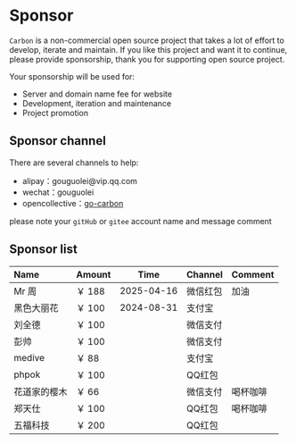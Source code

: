 # Sponsor 

`Carbon` is a non-commercial open source project that takes a lot of effort to develop, iterate and maintain.
If you like this project and want it to continue, please provide sponsorship, thank you for supporting open source project.

Your sponsorship will be used for:
- Server and domain name fee for website
- Development, iteration and maintenance
- Project promotion

## Sponsor channel

There are several channels to help:
<ul class="simple-list">
    <li>
        alipay：gouguolei@vip.qq.com
    </li>
    <li>
        wechat：gouguolei
    </li>
    <li>
        opencollective：<a target="_blank" rel="noreferrer" href="https://opencollective.com/go-carbon">go-carbon</a>
    </li>
</ul>

please note your `gitHub` or `gitee` account name and message comment

## Sponsor list
| Name  | Amount | Time  | Channel  | Comment |
|:--------|-------|---------|-----|------|
| Mr 周    | ￥ 188 | 2025-04-16 | 微信红包 | 加油   |
| 黑色大丽花   | ￥ 100 | 2024-08-31 | 支付宝 |  |
| 刘全德     | ￥ 100 |  | 微信支付 |      |
| 彭帅      | ￥ 100 |  | 微信支付 |      |
| medive  | ￥ 88  |  | 支付宝 |      |
| phpok   | ￥ 100 |  | QQ红包 |      |
| 花道家的樱木  | ￥ 66  |  | 微信支付 |  喝杯咖啡    |
| 郑天仕     | ￥ 100 |  | QQ红包 |  喝杯咖啡    |
| 五福科技    | ￥ 200 |  | QQ红包 |      |

